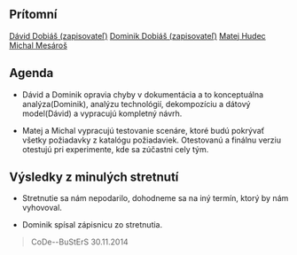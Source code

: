 ﻿## Prítomní

[Dávid Dobiáš (zapisovateľ)](https://github.com/dobias13)
[Dominik Dobiáš (zapisovateľ)](https://github.com/dobias14)
[Matej Hudec](https://github.com/MatejHudec)
[Michal Mesároš](https://github.com/GrEEman)

## Agenda 

* Dávid a Dominik opravia chyby v dokumentácia a to konceptuálna analýza(Dominik), analýzu technológií, dekompozíciu a dátový model(Dávid) a vypracujú kompletný návrh. 

* Matej a Michal vypracujú testovanie scenáre, ktoré budú pokrývať všetky požiadavky z katalógu požiadaviek. Otestovanú a finálnu verziu otestujú pri experimente, kde sa zúčastni cely tým.


## Výsledky z minulých stretnutí

* Stretnutie sa nám nepodarilo, dohodneme sa na iný termín, ktorý by nám vyhovoval.

* Dominik spísal zápisnicu zo stretnutia.

> CoDe--BuStErS
> 30.11.2014
